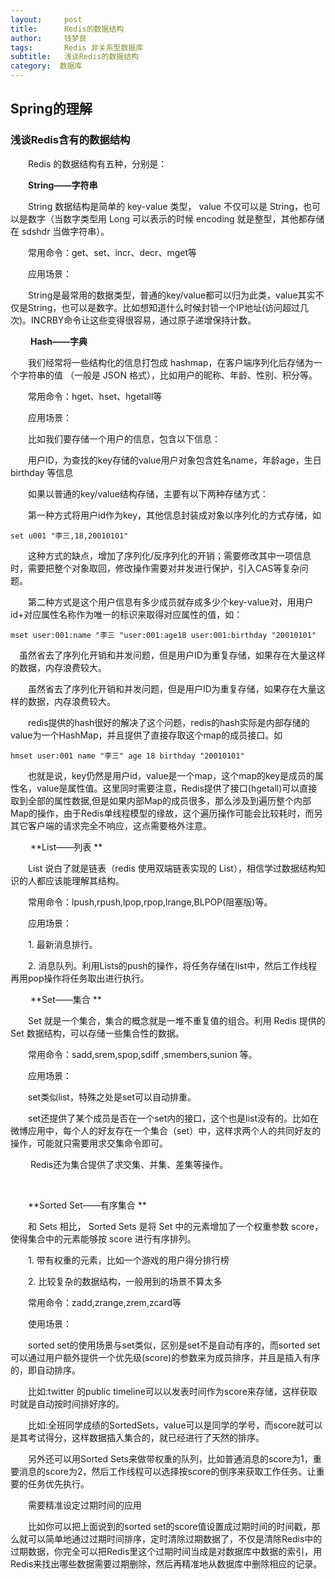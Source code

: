 ```yaml
---
layout:     post
title:      Redis的数据结构
author:     钱梦良
tags: 		Redis 非关系型数据库  
subtitle:   浅谈Redis的数据结构
category:  数据库
---
```

## Spring的理解

### 浅谈Redis含有的数据结构

&emsp;&emsp;Redis 的数据结构有五种，分别是： 

 &emsp;&emsp;**String——字符串**  

&emsp;&emsp;String 数据结构是简单的 key-value 类型， value 不仅可以是 String，也可以是数字（当数字类型用 Long 可以表示的时候 encoding 就是整型，其他都存储在 sdshdr 当做字符串）。

&emsp;&emsp;常用命令：get、set、incr、decr、mget等

&emsp;&emsp;应用场景：

&emsp;&emsp;String是最常用的数据类型，普通的key/value都可以归为此类，value其实不仅是String，也可以是数字。比如想知道什么时候封锁一个IP地址(访问超过几次)。INCRBY命令让这些变得很容易，通过原子递增保持计数。

&emsp;&emsp; **Hash——字典**  

&emsp;&emsp;我们经常将一些结构化的信息打包成 hashmap，在客户端序列化后存储为一个字符串的值
（一般是 JSON 格式），比如用户的昵称、年龄、性别、积分等。

 &emsp;&emsp;常用命令：hget、hset、hgetall等

&emsp;&emsp;应用场景：

&emsp;&emsp;比如我们要存储一个用户的信息，包含以下信息：

&emsp;&emsp;用户ID，为查找的key存储的value用户对象包含姓名name，年龄age，生日birthday 等信息

&emsp;&emsp;如果以普通的key/value结构存储，主要有以下两种存储方式：

&emsp;&emsp;第一种方式将用户id作为key，其他信息封装成对象以序列化的方式存储，如

```
set u001 "李三,18,20010101"
```

&emsp;&emsp;这种方式的缺点，增加了序列化/反序列化的开销；需要修改其中一项信息时，需要把整个对象取回，修改操作需要对并发进行保护，引入CAS等复杂问题。

 

&emsp;&emsp;第二种方式是这个用户信息有多少成员就存成多少个key-value对，用用户id+对应属性名称作为唯一的标识来取得对应属性的值，如：

```
mset user:001:name "李三 "user:001:age18 user:001:birthday "20010101"
```

&emsp;虽然省去了序列化开销和并发问题，但是用户ID为重复存储，如果存在大量这样的数据，内存浪费较大。

&emsp;&emsp;虽然省去了序列化开销和并发问题，但是用户ID为重复存储，如果存在大量这样的数据，内存浪费较大。

&emsp;&emsp;redis提供的hash很好的解决了这个问题，redis的hash实际是内部存储的value为一个HashMap，并且提供了直接存取这个map的成员接口。如

```
hmset user:001 name "李三" age 18 birthday "20010101"  
```

&emsp;&emsp;也就是说，key仍然是用户id，value是一个map，这个map的key是成员的属性名，value是属性值。这里同时需要注意，Redis提供了接口(hgetall)可以直接取到全部的属性数据,但是如果内部Map的成员很多，那么涉及到遍历整个内部Map的操作，由于Redis单线程模型的缘故，这个遍历操作可能会比较耗时，而另其它客户端的请求完全不响应，这点需要格外注意。

&emsp;&emsp;  **List——列表 **

&emsp;&emsp;List 说白了就是链表（redis 使用双端链表实现的 List），相信学过数据结构知识的人都应该能理解其结构。 

&emsp;&emsp;常用命令：lpush,rpush,lpop,rpop,lrange,BLPOP(阻塞版)等。

&emsp;&emsp;应用场景：

&emsp;&emsp;1. 最新消息排行。

&emsp;&emsp;2. 消息队列。利用Lists的push的操作，将任务存储在list中，然后工作线程再用pop操作将任务取出进行执行。

&emsp;&emsp; **Set——集合 **

&emsp;&emsp;Set 就是一个集合，集合的概念就是一堆不重复值的组合。利用 Redis 提供的 Set 数据结构，可以存储一些集合性的数据。

&emsp;&emsp;常用命令：sadd,srem,spop,sdiff ,smembers,sunion 等。

&emsp;&emsp;应用场景：

&emsp;&emsp;set类似list，特殊之处是set可以自动排重。

&emsp;&emsp;set还提供了某个成员是否在一个set内的接口，这个也是list没有的。比如在微博应用中，每个人的好友存在一个集合（set）中，这样求两个人的共同好友的操作，可能就只需要用求交集命令即可。

&emsp;&emsp; Redis还为集合提供了求交集、并集、差集等操作。

&emsp;&emsp; 

&emsp;&emsp;**Sorted Set——有序集合 **

&emsp;&emsp;和 Sets 相比， Sorted Sets 是将 Set 中的元素增加了一个权重参数 score，使得集合中的元素能够按 score 进行有序排列。

&emsp;&emsp;1. 带有权重的元素，比如一个游戏的用户得分排行榜 

&emsp;&emsp;2. 比较复杂的数据结构，一般用到的场景不算太多 

&emsp;&emsp;常用命令：zadd,zrange,zrem,zcard等

&emsp;&emsp;使用场景：

&emsp;&emsp;sorted set的使用场景与set类似，区别是set不是自动有序的，而sorted set可以通过用户额外提供一个优先级(score)的参数来为成员排序，并且是插入有序的，即自动排序。

&emsp;&emsp;比如:twitter 的public timeline可以以发表时间作为score来存储，这样获取时就是自动按时间排好序的。

&emsp;&emsp;比如:全班同学成绩的SortedSets，value可以是同学的学号，而score就可以是其考试得分，这样数据插入集合的，就已经进行了天然的排序。

&emsp;&emsp;另外还可以用Sorted Sets来做带权重的队列，比如普通消息的score为1，重要消息的score为2，然后工作线程可以选择按score的倒序来获取工作任务。让重要的任务优先执行。

&emsp;&emsp;需要精准设定过期时间的应用

&emsp;&emsp;比如你可以把上面说到的sorted set的score值设置成过期时间的时间戳，那么就可以简单地通过过期时间排序，定时清除过期数据了，不仅是清除Redis中的过期数据，你完全可以把Redis里这个过期时间当成是对数据库中数据的索引，用Redis来找出哪些数据需要过期删除，然后再精准地从数据库中删除相应的记录。